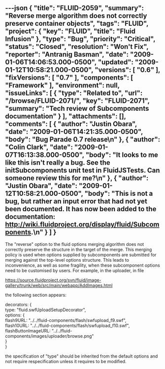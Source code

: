 ---json
{
  "title": "FLUID-2059",
  "summary": "Reverse merge algorithm does not correctly preserve container objects",
  "tags": "FLUID",
  "project": {
    "key": "FLUID",
    "title": "Fluid Infusion"
  },
  "type": "Bug",
  "priority": "Critical",
  "status": "Closed",
  "resolution": "Won't Fix",
  "reporter": "Antranig Basman",
  "date": "2009-01-06T14:06:53.000-0500",
  "updated": "2009-01-12T10:58:21.000-0500",
  "versions": [
    "0.6"
  ],
  "fixVersions": [
    "0.7"
  ],
  "components": [
    "Framework"
  ],
  "environment": null,
  "issueLinks": [
    {
      "type": "Related to",
      "url": "/browse/FLUID-2071/",
      "key": "FLUID-2071",
      "summary": "Tech review of Subcomponents documentation"
    }
  ],
  "attachments": [],
  "comments": [
    {
      "author": "Justin Obara",
      "date": "2009-01-06T14:21:35.000-0500",
      "body": "Bug Parade 0.7 release\n"
    },
    {
      "author": "Colin Clark",
      "date": "2009-01-07T16:13:38.000-0500",
      "body": "It looks to me like this isn't really a bug. See the initSubcomponents unit test in FluidJSTests. Can someone review this for me?\n"
    },
    {
      "author": "Justin Obara",
      "date": "2009-01-12T10:58:21.000-0500",
      "body": "This is not a bug, but rather an input error that had not yet been documented. It has now been added to the documentation: <http://wiki.fluidproject.org/display/fluid/Subcomponents>.\n"
    }
  ]
}
---
The "reverse" option to the fluid options merging algorithm does not correctly preserve the structure in the target of the merge. This merging policy is used when options supplied by subcomponents are submitted for merging against the top-level options structure. This leads to inconvenience, as well as some fragility, when these subcomponent options need to be customised by users. For example, in the uploader, in file&#x20;

<https://source.fluidproject.org/svn/fluid/image-gallery/trunk/web/src/main/webapp/AddImages.html>

the following section appears:

decorators: {\
type: "fluid.swfUploadSetupDecorator",\
options: {\
flash9URL: "../../fluid-components/flash/swfupload\_f9.swf",\
flash10URL: "../../fluid-components/flash/swfupload\_f10.swf",\
flashButtonImageURL: "../../fluid-components/images/uploader/browse.png"\
}\
}

the specification of "type" should be inherited from the default options and not require respecification unless it requires to be modified.

        